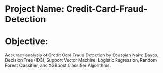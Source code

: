# Project Name: Credit-Card-Fraud-Detection 
# Objective: 
Accuracy analysis of Credit Card Fraud Detection by Gaussian Naive Bayes, Decision Tree (ID3), Support Vector Machine, Logistic Regression, Random Forest Classifier, and XGBoost Classifier Algorithms.
